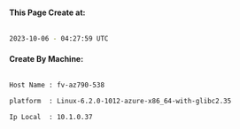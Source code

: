
   
#### This Page Create at:

```bash

2023-10-06 - 04:27:59 UTC

```

#### Create By Machine:

```bash

Host Name : fv-az790-538

platform  : Linux-6.2.0-1012-azure-x86_64-with-glibc2.35

Ip Local  : 10.1.0.37

```

